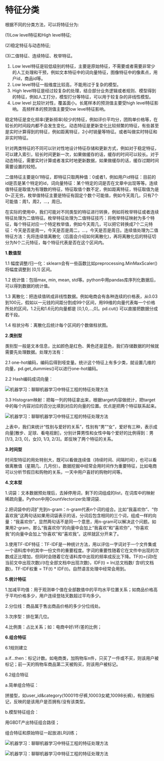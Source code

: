 # 特征分类

根据不同的分类方法，可以将特征分为:

(1)Low level特征和High level特征;

(2)稳定特征与动态特征;

(3)二值特征、连续特征、枚举特征。

1. Low level特征是较低级别的特征，主要是原始特征，不需要或者需要非常少的人工处理和干预，例如文本特征中的词向量特征，图像特征中的像素点，用户id，商品id等。
2. Low level特征一般维度比较高，不能用过于复杂的模型。
3. High level特征是经过较复杂的处理，结合部分业务逻辑或者规则、模型得到的特征，例如人工打分，模型打分等特征，可以用于较复杂的非线性模型。
4. Low level 比较针对性，覆盖面小。长尾样本的预测值主要受high level特征影响。 高频样本的预测值主要受low level特征影响。

稳定特征是变化频率(更新频率)较少的特征，例如评价平均分，团购单价格等，在较长的时间段内都不会发生变化。动态特征是更新变化比较频繁的特征，有些甚至是实时计算得到的特征，例如距离特征，2小时销量等特征。或者叫做实时特征和非实时特征。

针对两类特征的不同可以针对性地设计特征存储和更新方式，例如对于稳定特征，可以建入索引，较长时间更新一次，如果做缓存的话，缓存的时间可以较长。对于动态特征，需要实时计算或者准实时地更新数据，如果做缓存的话，缓存过期时间需要设置的较短。

二值特征主要是0/1特征，即特征只取两种值：0或者1，例如用户id特征：目前的id是否是某个特定的id，词向量特征：某个特定的词是否在文章中出现等等。连续值特征是取值为有理数的特征，特征取值个数不定，例如距离特征，特征取值为是0~正无穷。枚举值特征主要是特征有固定个数个可能值，例如今天周几，只有7个可能值：周1，周2，...，周日。

在实际的使用中，我们可能对不同类型的特征进行转换，例如将枚举特征或者连续特征处理为二值特征。枚举特征处理为二值特征技巧：将枚举特征映射为多个特征，每个特征对应一个特定枚举值，例如今天周几，可以把它转换成7个二元特征：今天是否是周一，今天是否是周二，...，今天是否是周日。连续值处理为二值特征方法：先将连续值离散化（后面会介绍如何离散化)，再将离散化后的特征切分为N个二元特征，每个特征代表是否在这个区间内。

**1.数值型**

1.1 幅度调整/归一化：sklearn会有一些函数比如preprocessing.MinMaxScaler()将幅度调整到 [0,1] 区间。

1.2 统计值：包括max, min, mean, std等。python中用pandas库序列化数据后，可以得到数据的统计值。

1.3 离散化：把连续值转成非线性数据。例如电商会有各种连续的价格表，从0.03到100元，假如以一元钱的间距分割成99个区间，用99维的向量代表每一个价格所处的区间，1.2元和1.6元的向量都是 [0,1,0,…,0]。pd.cut() 可以直接把数据分成若干段。

1.4 柱状分布：离散化后统计每个区间的个数做柱状图。

**2.类别型**

类别型一般是文本信息，比如颜色是红色、黄色还是蓝色，我们存储数据的时候就需要先处理数据。处理方法有：

2.1 one-hot编码，编码后得到哑变量。统计这个特征上有多少类，就设置几维的向量，pd.get_dummies()可以进行one-hot编码。

2.2 Hash编码成词向量：

![机器学习：聊聊机器学习中特征工程的特征处理方法](http://p3.pstatp.com/large/434500014f1e07ff996d)

3.3 Histogram映射：把每一列的特征拿出来，根据target内容做统计，把target中的每个内容对应的百分比填到对应的向量的位置。优点是把两个特征联系起来。

![机器学习：聊聊机器学习中特征工程的特征处理方法](http://p3.pstatp.com/large/433f00034f82f48333b6)

上表中，我们来统计“性别与爱好的关系”，性别有“男”“女”，爱好有三种，表示成向量[散步、足球、看电视剧]，分别计算男性和女性中每个爱好的比例得到：男[1/3, 2/3, 0]，女[0, 1/3, 2/3]。即反映了两个特征的关系。

**3.时间型**

时间型特征的用处特别大，既可以看做连续值（持续时间、间隔时间），也可以看做离散值（星期几、几月份）。数据挖掘中经常会用时间作为重要特征，比如电商可以分析节假日和购物的关系，一天中用户喜好的购物时间等。

**4.文本型**

1.词袋：文本数据预处理后，去掉停用词，剩下的词组成的list，在词库中的映射稀疏向量。Python中用CountVectorizer处理词袋．

2.把词袋中的词扩充到n-gram：n-gram代表n个词的组合。比如“我喜欢你”、“你喜欢我”这两句话如果用词袋表示的话，分词后包含相同的三个词，组成一样的向量：“我喜欢你”。显然两句话不是同一个意思，用n-gram可以解决这个问题。如果用2-gram，那么“我喜欢你”的向量中会加上“我喜欢”和“喜欢你”，“你喜欢我”的向量中会加上“你喜欢”和“喜欢我”。这样就区分开来了。

3.使用TF-IDF特征：TF-IDF是一种统计方法，用以评估一字词对于一个文件集或一个语料库中的其中一份文件的重要程度。字词的重要性随着它在文件中出现的次数成正比增加，但同时会随着它在语料库中出现的频率成反比下降。TF(t)=(词t在当前文中出现次数)/(t在全部文档中出现次数)，IDF(t) = ln(总文档数/ 含t的文档数)，TF-IDF权重 = TF(t) * IDF(t)。自然语言处理中经常会用到。

**5.统计特征**

1.加减平均值：用于观测单个值在全部数值中的平均水平位置关系；如商品价格高于平均价格多少，用户连续登陆天数超过平均多少。

2.分位线：商品属于售出商品价格的多少分位线处。

3.次序型：排在第几位。

4.比例类：占比关系；如：电商中好/坏/差的比例；

**6.组合特征**

6.1规则建立

a.if...then：标记计数。如电商类，加购物车n件，只买了一件或不买，则该用户被标记；前一天的购物车商品第二天被购买，则该用户被标记。

6.2组合特征

a.简单组合特征：

拼接型，如user_id&category(10001牛仔裤,10003女裙,10098长裤)，有则被标记，反映的是该用户是否拥有/没有该类型。

b.模型特征组合：

用GBDT产出特征组合路径；

组合特征和原始特征一起放进LR训练；

![机器学习：聊聊机器学习中特征工程的特征处理方法](http://p3.pstatp.com/large/4341000334cab69ecd4a)

![机器学习：聊聊机器学习中特征工程的特征处理方法](http://p3.pstatp.com/large/4342000326bd0d1973de)